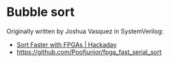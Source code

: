 # Bubble sort

Originally written by Joshua Vasquez in SystemVerilog:

* [Sort Faster with FPGAs | Hackaday](https://hackaday.com/2016/01/20/a-linear-time-sorting-algorithm-for-fpgas/)
* <https://github.com/Poofjunior/fpga_fast_serial_sort>
